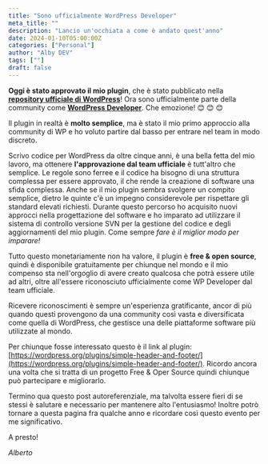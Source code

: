 ```yaml
---
title: "Sono ufficialmente WordPress Developer"
meta_title: ""
description: "Lancio un'occhiata a come è andato quest'anno"
date: 2024-01-10T05:00:00Z
categories: ["Personal"]
author: "Alby DEV"
tags: [""]
draft: false
---
```


**Oggi è stato approvato il mio plugin**, che è stato pubblicato nella <a href="https://wordpress.org/plugins/simple-header-and-footer/" target="_blank" title="Repository WP">**repository ufficiale di WordPress**</a>!
Ora sono ufficialmente parte della community come <a href="https://profiles.wordpress.org/albertoreineri/" target="_blank" title="WP Developer">**WordPress Developer**</a>.
Che emozione! 😊 😊 😊

Il plugin in realtà è **molto semplice**, ma è stato il mio primo approccio alla community di WP e ho voluto partire dal basso per entrare nel team in modo discreto.

Scrivo codice per WordPress da oltre cinque anni, è una bella fetta del mio lavoro, ma ottenere **l'approvazione dal team ufficiale** è tutt'altro che semplice. Le regole sono ferree e il codice ha bisogno di una struttura complessa per essere approvato, il che rende la creazione di software una sfida complessa. Anche se il mio plugin sembra svolgere un compito semplice, dietro le quinte c'è un impegno considerevole per rispettare gli standard elevati richiesti.
Durante questo percorso ho acquisito nuovi approcci nella progettazione del software e ho imparato ad utilizzare il sistema di controllo versione SVN per la gestione del codice e degli aggiornamenti del mio plugin. Come sempre *fare è il miglior modo per imparare!*

Tutto questo monetariamente non ha valore, il plugin è **free & open source**, quindi è disponibile gratuitamente per chiunque nel mondo e il mio compenso sta nell'orgoglio di avere creato qualcosa che potrà essere utile ad altri, oltre all'essere riconosciuto ufficialmente come WP Developer dal team ufficiale.

Ricevere riconoscimenti è sempre un'esperienza gratificante, ancor di più quando questi provengono da una community così vasta e diversificata come quella di WordPress, che gestisce una delle piattaforme software più utilizzate al mondo.

Per chiunque fosse interessato questo è il link al plugin: [https://wordpress.org/plugins/simple-header-and-footer/](https://wordpress.org/plugins/simple-header-and-footer/). Ricordo ancora una volta che si tratta di un progetto Free & Oper Source quindi chiunque può partecipare e migliorarlo.

Termino qua questo post autoreferenziale, ma talvolta essere fieri di se stessi è salutare e necessario per mantenere alto l'entusiasmo! Inoltre potrò tornare a questa pagina fra qualche anno e ricordare così questo evento per me significativo.

A presto!

*Alberto*
